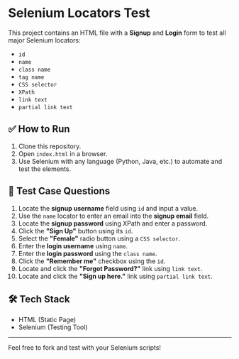 # Selenium Locators Test

This project contains an HTML file with a **Signup** and **Login** form to test all major Selenium locators:
- `id`
- `name`
- `class name`
- `tag name`
- `CSS selector`
- `XPath`
- `link text`
- `partial link text`

## ✅ How to Run

1. Clone this repository.
2. Open `index.html` in a browser.
3. Use Selenium with any language (Python, Java, etc.) to automate and test the elements.

## 🧪 Test Case Questions

1. Locate the **signup username** field using `id` and input a value.
2. Use the `name` locator to enter an email into the **signup email** field.
3. Locate the **signup password** using XPath and enter a password.
4. Click the **"Sign Up"** button using its `id`.
5. Select the **"Female"** radio button using a `CSS selector`.
6. Enter the **login username** using `name`.
7. Enter the **login password** using the `class name`.
8. Click the **"Remember me"** checkbox using the `id`.
9. Locate and click the **"Forgot Password?"** link using `link text`.
10. Locate and click the **"Sign up here."** link using `partial link text`.

## 🛠 Tech Stack

- HTML (Static Page)
- Selenium (Testing Tool)

---

Feel free to fork and test with your Selenium scripts!
